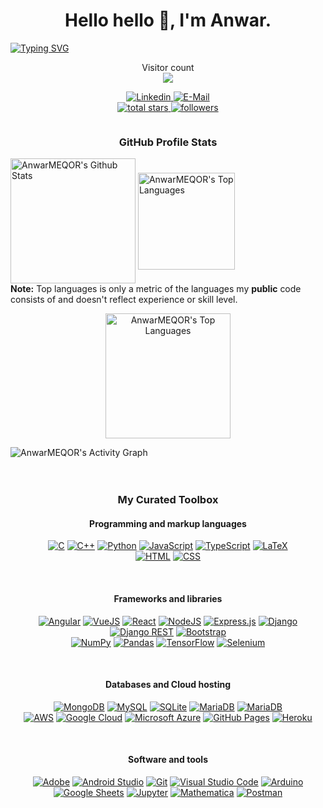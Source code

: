 

<h1 align="center">Hello hello 👋, I'm Anwar.</h1>

[![Typing SVG](https://readme-typing-svg.herokuapp.com?font=DynaPuff&pause=500&center=true&width=1000&lines=Polymath+Technologist+%26+Tech+enthusiast)](https://git.io/typing-svg)

<p align="center"> 
  Visitor count<br>
  <img src="https://profile-counter.glitch.me/AnwarMEQOR/count.svg" />
</p>

<p align="center">
  <a href="https://www.linkedin.com/in/anwarmeqor/" target="blank">
    <img src="https://img.shields.io/badge/LinkedIn-0077B5?style=for-the-badge&logo=linkedin&logoColor=white" alt="Linkedin" />
  </a>
  <a href="mailto:anwar.meqor@outlook.fr">
    <img src="https://img.shields.io/badge/Microsoft_Outlook-0078D4?style=for-the-badge&logo=microsoft-outlook&logoColor=white" alt="E-Mail" />
  </a>
  <br>
  </a>
  <a href="https://github.com/AnwarMEQOR?tab=repositories&sort=stargazers">
    <img alt="total stars" title="Total stars on GitHub" src="https://custom-icon-badges.herokuapp.com/badge/dynamic/json?logo=star&host=formatted-dynamic-badges.herokuapp.com&formatter=metric&style=for-the-badge&color=55960c&labelColor=488207&label=stars&query=%24.stars&url=https%3A%2F%2Fapi.github-star-counter.workers.dev%2Fuser%2FAnwarMEQOR"/>
  </a>
  <a href="https://github.com/AnwarMEQOR?tab=followers">
    <img alt="followers" title="Follow me on Github" src="https://custom-icon-badges.herokuapp.com/github/followers/AnwarMEQOR?color=236ad3&labelColor=1155ba&style=for-the-badge&logo=person-add&label=Follow&logoColor=white"/></a>
</p>
<p style="text-align: center; margin-left: auto; margin-right: auto; display: flex;" align="center">


  <h3 align="center">GitHub Profile Stats</h3>

  <img align="center" alt="AnwarMEQOR's Github Stats" src="https://github-readme-stats.vercel.app/api?username=AnwarMEQOR&show_icons=true&count_private=true&theme=react&hide_border=true&bg_color=1F222E&title_color=F85D7F&icon_color=F8D866" height="200px"/>  
  <img align="center" alt="AnwarMEQOR's Top Languages" src="https://github-readme-stats.vercel.app/api/top-langs/?username=AnwarMEQOR&langs_count=8&layout=compact&theme=react&hide_border=true&bg_color=1F222E&title_color=F85D7F&icon_color=F8D866&hide=Jupyter%20Notebook" height="155px"/>
  <br/>
  <b>Note:</b> Top languages is only a metric of the languages my <b>public</b> code consists of and doesn't reflect experience or skill level.

</p>

<p align="center">
<img align="center" alt="AnwarMEQOR's Top Languages" src="https://github-readme-streak-stats.herokuapp.com?user=AnwarMEQOR&theme=dark&hide_border=true&date_format=M%20j%5B%2C%20Y%5D" height="200px"/>


<img alt="AnwarMEQOR's Activity Graph" src="https://denvercoder1-activity-graph.herokuapp.com/graph/?username=AnwarMEQOR&bg_color=1F222E&color=F8D866&line=F85D7F&point=FFFFFF&hide_border=true"  /></a>
<br><br><br>

<h3 align="center">My Curated Toolbox</h3>

<!-- /////////////////////////////////////////////////////////////////////////////////////////////// -->
<h4 align="center">Programming and markup languages</h4>
<p align="center">
  </a>
    <a href="#"><img alt="C" src="https://img.shields.io/badge/C-00599C?style=for-the-badge&logo=c&logoColor=white"></a>
    <a href="#"><img alt="C++" src="https://img.shields.io/badge/C%2B%2B-00599C?style=for-the-badge&logo=c%2B%2B&logoColor=white"></a>
    <a href="#"><img alt="Python" src="https://img.shields.io/badge/Python-FFD43B?style=for-the-badge&logo=python&logoColor=blue"></a>
    <a href="#"><img alt="JavaScript" src="https://img.shields.io/badge/JavaScript-323330?style=for-the-badge&logo=javascript&logoColor=F7DF1E"></a>
    <a href="#"><img alt="TypeScript" src="https://img.shields.io/badge/TypeScript-007ACC?style=for-the-badge&logo=typescript&logoColor=white"></a>
    <a href="#"><img alt="LaTeX" src="https://img.shields.io/badge/LaTeX-47A141?style=for-the-badge&logo=LaTeX&logoColor=white"></a>
    <br>
    <a href="#"><img alt="HTML" src="https://img.shields.io/badge/HTML5-E34F26?style=for-the-badge&logo=html5&logoColor=white"></a>
    <a href="#"><img alt="CSS" src="https://img.shields.io/badge/CSS3-1572B6?style=for-the-badge&logo=css3&logoColor=white"></a>
</p>
<br>

<!-- /////////////////////////////////////////////////////////////////////////////////////////////// -->
<h4 align="center">Frameworks and libraries</h4>
<p align="center">
    <a href="#"><img alt="Angular" src="https://img.shields.io/badge/Angular-DD0031?style=for-the-badge&logo=angular&logoColor=white"></a>
    <a href="#"><img alt="VueJS" src="https://img.shields.io/badge/Vue.js-35495E?style=for-the-badge&logo=vuedotjs&logoColor=4FC08D"></a>
    <a href="#"><img alt="React" src="https://img.shields.io/badge/React-20232A?style=for-the-badge&logo=react&logoColor=61DAFB"></a>
    <a href="#"><img alt="NodeJS" src="https://img.shields.io/badge/Node.js-339933?style=for-the-badge&logo=nodedotjs&logoColor=white"></a>
    <a href="#"><img alt="Express.js" src="https://img.shields.io/badge/Express.js-000000?style=for-the-badge&logo=express&logoColor=white"></a>
    <a href="#"><img alt="Django" src="https://img.shields.io/badge/Django-092E20?style=for-the-badge&logo=django&logoColor=green"></a>
    <a href="#"><img alt="Django REST" src="https://img.shields.io/badge/django%20rest-ff1709?style=for-the-badge&logo=django&logoColor=white"></a>
    <a href="#"><img alt="Bootstrap" src="https://img.shields.io/badge/Bootstrap-563D7C?style=for-the-badge&logo=bootstrap&logoColor=white"></a>
    <br>
    <a href="#"><img alt="NumPy" src="https://img.shields.io/badge/Numpy-777BB4?style=for-the-badge&logo=numpy&logoColor=white"></a>
    <a href="#"><img alt="Pandas" src="https://img.shields.io/badge/Pandas-2C2D72?style=for-the-badge&logo=pandas&logoColor=white"></a>
    <a href="#"><img alt="TensorFlow" src="https://img.shields.io/badge/TensorFlow-FF6F00?style=for-the-badge&logo=TensorFlow&logoColor=white"></a>
    <a href="#"><img alt="Selenium" src="https://img.shields.io/badge/Selenium-43B02A?style=for-the-badge&logo=Selenium&logoColor=white"></a>
</p>
<br>

<!-- /////////////////////////////////////////////////////////////////////////////////////////////// -->
<h4 align="center">Databases and Cloud hosting</h4>
<p align="center">
    <a href="#"><img alt="MongoDB" src ="https://img.shields.io/badge/MongoDB-4EA94B?style=for-the-badge&logo=mongodb&logoColor=white"></a>
    <a href="#"><img alt="MySQL" src="https://img.shields.io/badge/MySQL-005C84?style=for-the-badge&logo=mysql&logoColor=white"></a>
    <a href="#"><img alt="SQLite" src ="https://img.shields.io/badge/SQLite-07405E?style=for-the-badge&logo=sqlite&logoColor=white"></a>
    <a href="#"><img alt="MariaDB" src ="https://img.shields.io/badge/MariaDB-003545?style=for-the-badge&logo=mariadb&logoColor=white"></a>
    <a href="#"><img alt="MariaDB" src ="https://img.shields.io/badge/Oracle-F80000?style=for-the-badge&logo=Oracle&logoColor=white"></a>
    <br>
    <a href="#"><img alt="AWS" src="https://img.shields.io/badge/Amazon_AWS-FF9900?style=for-the-badge&logo=amazonaws&logoColor=white"></a>
    <a href="#"><img alt="Google Cloud" src="https://img.shields.io/badge/Google_Cloud-4285F4?style=for-the-badge&logo=google-cloud&logoColor=white"></a>
    <a href="#"><img alt="Microsoft Azure" src="https://img.shields.io/badge/microsoft%20azure-0089D6?style=for-the-badge&logo=microsoft-azure&logoColor=white"></a>
    <a href="#"><img alt="GitHub Pages" src="https://img.shields.io/badge/GitHub%20Pages-222222?style=for-the-badge&logo=GitHub%20Pages&logoColor=white"></a>
    <a href="#"><img alt="Heroku" src="https://img.shields.io/badge/Heroku-430098?style=for-the-badge&logo=heroku&logoColor=white"></a>
</p>
<br>

<!-- /////////////////////////////////////////////////////////////////////////////////////////////// -->
<h4 align="center">Software and tools</h4>
<p align="center">
    <a href="#"><img alt="Adobe" src="https://img.shields.io/badge/Adobe%20Creative%20Cloud-DA1F26?style=for-the-badge&logo=Adobe%20Creative%20Cloud&logoColor=white"></a>
    <a href="#"><img alt="Android Studio" src="https://img.shields.io/badge/Android_Studio-3DDC84?style=for-the-badge&logo=android-studio&logoColor=white"></a>
    <a href="#"><img alt="Git" src="https://img.shields.io/badge/GIT-E44C30?style=for-the-badge&logo=git&logoColor=white"></a>
    <a href="#"><img alt="Visual Studio Code" src="https://img.shields.io/badge/VSCode-0078D4?style=for-the-badge&logo=visual%20studio%20code&logoColor=white"></a>
    <a href="#"><img alt="Arduino" src="https://img.shields.io/badge/Arduino-00979D?style=for-the-badge&logo=Arduino&logoColor=white"></a>
    <br>
    <a href="#"><img alt="Google Sheets" src="https://img.shields.io/badge/Google%20Sheets-34A853?style=for-the-badge&logo=google-sheets&logoColor=white"></a>
    <a href="#"><img alt="Jupyter" src="https://img.shields.io/badge/Jupyter-F37626.svg?&style=for-the-badge&logo=Jupyter&logoColor=white"></a>
    <a href="#"><img alt="Mathematica" src="https://img.shields.io/badge/Mathematica-DD1100.svg?logo=wolfram-mathematica&logoColor=white"></a>
    <a href="#"><img alt="Postman" src="https://img.shields.io/badge/Postman-FF6C37?style=for-the-badge&logo=Postman&logoColor=white"></a>
</p>
